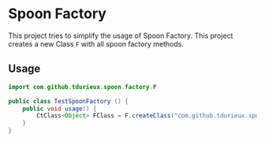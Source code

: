 # Spoon Factory

This project tries to simplify the usage of Spoon Factory.
This project creates a new Class `F` with all spoon factory methods.


## Usage
```Java
import com.github.tdurieux.spoon.factory.F

public class TestSpoonFactory () {
    public void usage() {
        CtClass<Object> FClass = F.createClass("com.github.tdurieux.spoon.factory.F")
    }
}
```